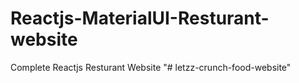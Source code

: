 # Reactjs-MaterialUI-Resturant-website
Complete Reactjs Resturant Website 
"# letzz-crunch-food-website" 
